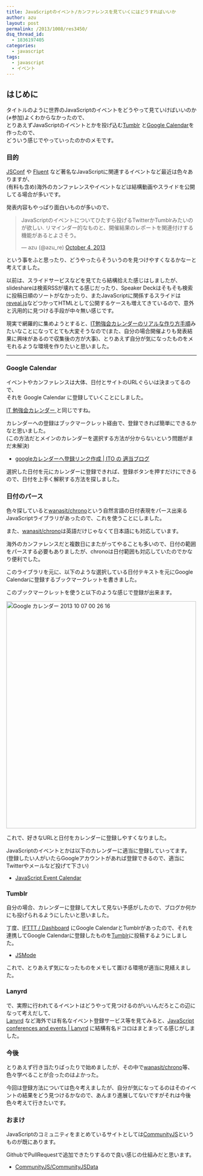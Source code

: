 ```yaml
---
title: JavaScriptのイベント/カンファレンスを見ていくにはどうすればいいか
author: azu
layout: post
permalink: /2013/1008/res3450/
dsq_thread_id:
  - 1836197405
categories:
  - javascript
tags:
  - javascript
  - イベント
---
```

## はじめに

タイトルのように世界のJavaScriptのイベントをどうやって見ていけばいいのか(≠参加)よくわからなかったので、  
とりあえずJavaScriptのイベントとかを投げ込む[Tumblr][1] と[Google Calendar][2]を作ったので、  
どういう感じでやっていったのかのメモです。

### 目的

[JSConf][3] や [Fluent][4] など著名なJavaScriptに関連するイベントなど最近は色々ありますが、  
(有料も含め)海外のカンファレンスやイベントなどは結構動画やスライドを公開してる場合が多いです。

発表内容もやっぱり面白いものが多いので、

<blockquote class="twitter-tweet">
  <p>
    JavaScriptのイベントについてひたすら投げるTwitterかTumblrみたいのが欲しい.&#10;リマインダー的なものと、開催結果のレポートを関連付けする機能があるとよさそう。
  </p>
  
  <p>
    &mdash; azu (@azu_re) <a href="https://twitter.com/azu_re/statuses/386154088221511680">October 4, 2013</a>
  </p>
</blockquote>



という事をふと思ったり、どうやったらそういうのを見つけやすくなるかなーと考えてました。

以前は、スライドサービスなどを見てたら結構拾えた感じはしましたが、slideshareは検索RSSが壊れてる感じだったり、Speaker Deckはそもそも検索に投稿日順のソートがなかったり、またJavaScriptに関係するスライドは[reveal.js][5]などつかってHTMLとして公開するケースも増えてきているので、意外と汎用的に見つける手段が中々無い感じです。

現実で網羅的に集めようとすると、[IT勉強会カレンダーのリアルな作り方手順][6]みたいなことになってとても大変そうなので(また、自分の場合開催よりも発表結果に興味があるので収集後の方が大事)、とりあえず自分が気になったものをメモれるような環境を作りたいと思いました。

* * *

### Google Calendar

イベントやカンファレンスは大体、日付とサイトのURLぐらいは決まってるので、  
それを Google Calendar に登録していくことにしました。

[ IT 勉強会カレンダー ][7] と同じですね。

カレンダーへの登録はブックマークレット経由で、登録できれば簡単にできるかなと思いました。  
(この方法だとメインのカレンダーを選択する方法が分からないという問題がまだ未解決)

*   [googleカレンダーへ登録リンク作成 | ITO の 適当ブログ][8]

選択した日付を元にカレンダーに登録できれば、登録ボタンを押すだけにできるので、日付を上手く解釈する方法を探しました。

### 日付のパース

色々探していると[wanasit/chrono][9]という自然言語の日付表現をパース出来るJavaScriptライブラリがあったので、これを使うことにしました。

また、[wanasit/chrono][9]は英語だけじゃなくて日本語にも対応しています。

海外のカンファレンスだと複数日にまたがってやることも多いので、日付の範囲をパースする必要もありましたが、chronoは日付範囲も対応していたのでかなり便利でした。

このライブラリを元に、以下のような選択している日付テキストを元にGoogle Calendarに登録するブックマークレットを書きました。



このブックマークレットを使うと以下のような感じで登録が出来ます。

<img src="http://wordpress.local/wp-content/uploads/2013/10/11c636a5c7114586ed43077dcb3d67f5.jpg" alt="Google カレンダー 2013 10 07 00 26 16" title="Google カレンダー 2013-10-07 00-26-16.jpg" border="0" width="502" height="600" />

これで、好きなURLと日付をカレンダーに登録しやすくなりました。

JavaScriptのイベントとかは以下のカレンダーに適当に登録していってます。  
(登録したい人がいたらGoogleアカウントがあれば登録できるので、適当にTwitterやメールなど投げて下さい)

*   [JavaScript Event Calendar][2]

### Tumblr

自分の場合、カレンダーに登録して大して見ない予感がしたので、ブログか何かにも投げられるようにしたいと思いました。

丁度、[IFTTT / Dashboard][10] にGoogle CalendarとTumblrがあったので、それを連携してGoogle Calendarに登録したものを[Tumblr][11]に投稿するようにしました。

*   [JSMode][1]

これで、とりあえず気になったものをメモして置ける環境が適当に見繕えました。

### Lanyrd

で、実際に行われてるイベントはどうやって見つけるのがいいんだろとこの辺になって考えだして、  
[Lanyrd][12] など海外では有名なイベント登録サービス等を見てみると、[JavaScript conferences and events | Lanyrd][13] に結構有名ドコロはまとまってる感じがしました。

### 今後

とりあえず行き当たりばったりで始めましたが、その中で[wanasit/chrono][9]等、色々学べることが合ったのはよかった。

今回は登録方法については色々考えましたが、自分が気になってるのはそのイベントの結果をどう見つけるかなので、あんまり進展してないですがそれは今後色々考えて行きたいです。

### おまけ

JavaScriptのコミュニティをまとめているサイトとしては[CommunityJS][14]というものが既にあります。

GithubでPullRequestで追加できたりするので良い感じの仕組みだと思います。

*   [CommunityJS/CommunityJSData][15]

 [1]: http://mode.tumblr.com/ "JSMode"
 [2]: https://www.google.com/calendar/render?cid=js.event.calendar%40gmail.com "Google カレンダー"
 [3]: http://jsconf.com/ "JSConf"
 [4]: http://fluentconf.com/fluent2014 "Fluent"
 [5]: https://github.com/hakimel/reveal.js/ "reveal.js"
 [6]: http://d.hatena.ne.jp/hanazukin/20120110/1326168809 "IT勉強会カレンダーのリアルな作り方手順"
 [7]: https://www.google.com/calendar/embed?src=fvijvohm91uifvd9hratehf65k@group.calendar.google.com " IT 勉強会カレンダー "
 [8]: http://www.hougetsudou.com/wp/archives/506 "googleカレンダーへ登録リンク作成 | ITO の 適当ブログ"
 [9]: https://github.com/wanasit/chrono "wanasit/chrono"
 [10]: https://ifttt.com/dashboard "IFTTT / Dashboard"
 [11]: http://mode.tumblr.com/
 [12]: http://lanyrd.com/ "Lanyrd"
 [13]: http://lanyrd.com/topics/javascript/ "JavaScript conferences and events | Lanyrd"
 [14]: http://communityjs.org/ "CommunityJS"
 [15]: https://github.com/CommunityJS/CommunityJSData "CommunityJS/CommunityJSData"